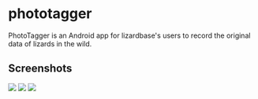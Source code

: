 phototagger
===========

PhotoTagger is an Android app for lizardbase's users to record the original data of lizards in the wild.

Screenshots
---------
![](https://lh5.ggpht.com/HkXbCjRRwJIoXsmg8SLdtvDxjlefAiInO3Ru4kAtCPdtE7UWi33JokGgdYYj6kStu3LK=h310-rw) 
![](https://lh5.ggpht.com/4PN2D_V8aquo9w8eE70NJ0PoYkRqLDg6efZwIa00QVuk7DksldnSwtDnlgnquGuMm_0=h310-rw) 
![](https://lh3.ggpht.com/JZpb_53yW-XOBxnpTDYkUXiwtF4_NOIveKJL4nEkpml-q89BsdpYdFFu9UY2jIDszReO=h310-rw)
